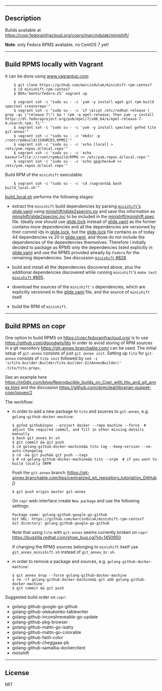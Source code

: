 -----------
Description
-----------

Builds available at https://copr.fedorainfracloud.org/coprs/marcindulak/minishift/

**Note**: only Fedora RPMS available, no CentOS 7 yet!


-------------------------------
Build RPMS locally with Vagrant
-------------------------------

It can be done using www.vagrantup.com:

        $ git clone https://github.com/marcindulak/minishift-rpm-centos7
        $ cd minishift-rpm-centos7
        $ BOX='bento/fedora-25' vagrant up

        $ vagrant ssh -c "sudo su - -c 'yum -y install wget git rpm-build spectool createrepo'"
        $ vagrant ssh -c "sudo su - -c 'if \$(cat /etc/redhat-release | grep -qi \"release 7\") && ! rpm -q epel-release; then yum -y install https://dl.fedoraproject.org/pub/epel/7/x86_64/e/epel-release-7-9.noarch.rpm; fi'"
        $ vagrant ssh -c "sudo su - -c 'yum -y install spectool gofed tito git-annex'"
        $ vagrant ssh -c "sudo su - -c 'mkdir -p /root/rpmbuild/{SOURCES,RPMS}'"
        $ vagrant ssh -c "sudo su - -c 'echo [local] > /etc/yum.repos.d/local.repo'"
        $ vagrant ssh -c "sudo su - -c 'echo baseurl=file:///root/rpmbuild/RPMS >> /etc/yum.repos.d/local.repo'"
        $ vagrant ssh -c "sudo su - -c 'echo gpgcheck=0 >> /etc/yum.repos.d/local.repo'"

Build RPM of the `minishift` executable:

        $ vagrant ssh -c "sudo su - -c 'cd /vagrant&& bash build_local.sh'"

[build_local.sh](build_local.sh) performs the following stages:

- extract the `minishift` build dependencies by parsing [`minishift`'s glide.yaml](https://github.com/minishift/minishift/blob/master/glide.yaml) using [minishift/glide2specinc.py](minishift/glide2specinc.py) and save this information as [minishift/glide2specinc.inc](minishift/glide2specinc.inc) to be included in the [minishift/minishift.spec](minishift/minishift.spec) file. Ideally one should use [glide.lock](https://github.com/minishift/minishift/blob/master/glide.lock) instead of [glide.yaml](https://github.com/minishift/minishift/blob/master/glide.yaml) as the former contains more dependencies and all the dependencies are versioned by their commit ids in [glide.lock](https://github.com/minishift/minishift/blob/master/glide.lock), but the [glide.lock](https://github.com/minishift/minishift/blob/master/glide.lock) file contains as of today 44 dependencies vs 20 in [glide.yaml](https://github.com/minishift/minishift/blob/master/glide.yaml), and those do not include the dependencies of the dependencies themselves. Therefore I initially decided to package as RPMS only the dependencies listed explicitly in [glide.yaml](https://github.com/minishift/minishift/blob/master/glide.yaml) and use the RPMS provided already by `Fedora` for the remaining dependencies. See discussion [`minishift` #828](https://github.com/minishift/minishift/issues/828).

- build and install all the dependencies discovered above, plus the additional dependencies discovered while running `minishift`'s `make test` [`minishift` #895](https://github.com/minishift/minishift/issues/895).

- download the sources of the `minishift's` dependencies, which are explicitly versioned in the [glide.yaml](https://github.com/minishift/minishift/blob/master/glide.yaml) file, and the source of `minishift` itself.

- build the RPM of `minishift`.


------------------
Build RPMS on copr
------------------

One option to build RPMS on https://copr.fedorainfracloud.org/ is to use https://github.com/dgoodwin/tito
In order to avoid storing of RPM sources in a git repository https://git-annex.branchable.com/ can be used.
The initial setup of `git-annex` consists of just `git annex init`.
Setting up `tito` for `git-annex` consists of `tito init` followed by `sed -i 's/tito.builder.Builder/tito.builder.GitAnnexBuilder/' .tito/tito.props`.

See an example here https://m0dlx.com/blog/Reproducible_builds_on_Copr_with_tito_and_git_annex.html and the discussion https://github.com/domcleal/librarian-puppet-copr/issues/2

The workflow:

- in order to add a new package to `tito` and sources to `git-annex`, e.g. `golang-github-docker-machine`:

      $ gofed github2spec --project docker --repo machine --force  # adjust the required commit, and fill in other missing details manually
      $ bash git_annex_br.sh
      $ git commit && git push
      $ cd golang-github-docker-machine&& tito tag --keep-version --no-auto-changelog
      $ cd -&& git push&& git push --tags
      $ # cd golang-github-docker-machine&& tito --srpm  # if you want to build locally SRPM

  Push the `git-annex` branch (https://git-annex.branchable.com/tips/centralized_git_repository_tutorial/on_GitHub/)

      $ git push origin master git-annex 

  On `copr` web-interface create `New package` and use the following settings:

      Package name: golang-github-google-go-github
      Git URL: https://github.com/marcindulak/minishift-rpm-centos7
      Git directory: golang-github-google-go-github

  Note that using `tito` with `git-annex` seems currently broken on `copr`: https://bugzilla.redhat.com/show_bug.cgi?id=1450950

  If changing the RPMS sources belonging to `minishift` itself use `git_annex_minishift.sh` instead of `git_annex_br.sh`.

- in order to remove a package and sources, e.g. `golang-github-docker-machine`:

      $ git annex drop --force golang-github-docker-machine
      $ rm -rf golang-github-docker-machine&& git add golang-github-docker-machine
      $ git commit && git push

Suggested build order on `copr`:

- golang-github-google-go-github
- golang-github-olekukonko-tablewriter
- golang-github-inconshreveable-go-update
- golang-github-pkg-browser
- golang-github-mattn-go-isatty
- golang-github-mattn-go-colorable
- golang-github-fatih-color
- golang-github-cheggaaa-pb
- golang-github-samalba-dockerclient
- minishift


-------
License
-------

MIT

